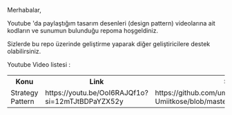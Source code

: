 Merhabalar,

Youtube 'da paylaştığım tasarım desenleri (design pattern) videolarına ait kodların ve sunumun bulunduğu repoma hoşgeldiniz.

Sizlerde bu repo üzerinde geliştirme yaparak diğer geliştiricilere destek olabilirsiniz.

Youtube Video listesi :

<html>
  <head>
  </head>
  <body>
    <table>
      <tr>
        <th>Konu</th>
        <th>Link</th>
        <th>Slayt Adresi</th>
      </tr>
       <tr>
        <td>Strategy Pattern</td>
        <td>https://youtu.be/OoI6RAJQf1o?si=12mTJtBDPaYZX52y</td>
        <td>https://github.com/umiitkose/DesignPattern-Umiitkose/blob/master/Tasar%C4%B1mdesenleri.pptx</td>
      </tr>
    </table>
  </body>
</html>
